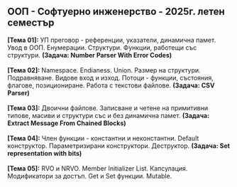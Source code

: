 ## ООП - Софтуерно инженерство - 2025г. летен семестър 

**[Тема 01]:** УП преговор - референции, указатели, динамична памет. Увод в ООП. Енумерации. Структури. Функции, работещи със структури. **(Задача: Number Parser With Error Codes)** </br></br>
**[Тема 02]:** Namespace. Endianess. Union. Размер на структури. Подравняване. Видове вход и изход. Потоци - функции, състояния, флагове, позициониране. Работа с текстови файлове. **(Задача: CSV Parser)**</br></br>
**[Тема 03]:** Двоични файлове. Записване и четене на примитивни типове, масиви и структури със и без динамична памет. **(Задача: Extract Message From Chained Blocks)**</br></br>
**[Тема 04]:** Член функции - константни и неконстантни. Default конструктор. Параметризирани конструктори. Деструктор. **(Задача: Set representation with bits)**</br></br>
**[Тема 05]:** RVO и NRVO. Member Initializer List. Капсулация. Модификатори за достъп. Get и Set функции. Mutable. </br></br>